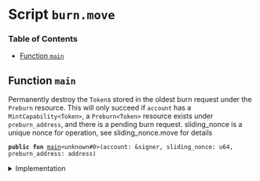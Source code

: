 
<a name="SCRIPT"></a>

# Script `burn.move`

### Table of Contents

-  [Function `main`](#SCRIPT_main)



<a name="SCRIPT_main"></a>

## Function `main`

Permanently destroy the
<code>Token</code>s stored in the oldest burn request under the
<code>Preburn</code> resource.
This will only succeed if
<code>account</code> has a
<code>MintCapability&lt;Token&gt;</code>, a
<code>Preburn&lt;Token&gt;</code> resource
exists under
<code>preburn_address</code>, and there is a pending burn request.
sliding_nonce is a unique nonce for operation, see sliding_nonce.move for details


<pre><code><b>public</b> <b>fun</b> <a href="#SCRIPT_main">main</a>&lt;unknown#0&gt;(account: &signer, sliding_nonce: u64, preburn_address: address)
</code></pre>



<details>
<summary>Implementation</summary>


<pre><code><b>fun</b> <a href="#SCRIPT_main">main</a>&lt;Token&gt;(account: &signer, sliding_nonce: u64, preburn_address: address) {
    <a href="../../modules/doc/sliding_nonce.md#0x0_SlidingNonce_record_nonce_or_abort">SlidingNonce::record_nonce_or_abort</a>(account, sliding_nonce);
    <a href="../../modules/doc/libra.md#0x0_Libra_burn">Libra::burn</a>&lt;Token&gt;(account, preburn_address)
}
</code></pre>



</details>
